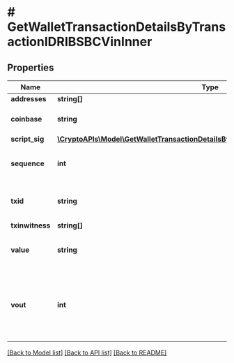 # # GetWalletTransactionDetailsByTransactionIDRIBSBCVinInner

## Properties

Name | Type | Description | Notes
------------ | ------------- | ------------- | -------------
**addresses** | **string[]** |  |
**coinbase** | **string** | Represents the coinbase hex. | [optional]
**script_sig** | [**\CryptoAPIs\Model\GetWalletTransactionDetailsByTransactionIDRIBSBCVinInnerScriptSig**](GetWalletTransactionDetailsByTransactionIDRIBSBCVinInnerScriptSig.md) |  |
**sequence** | **int** | Represents the script sequence number. |
**txid** | **string** | Represents the reference transaction identifier. |
**txinwitness** | **string[]** |  | [optional]
**value** | **string** | Represents the sent/received amount. | [optional]
**vout** | **int** | It refers to the index of the output address of this transaction. The index starts from 0. | [optional]

[[Back to Model list]](../../README.md#models) [[Back to API list]](../../README.md#endpoints) [[Back to README]](../../README.md)
